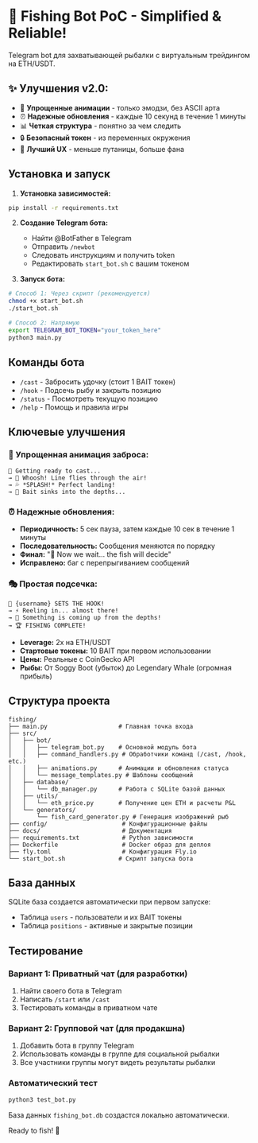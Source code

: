 # 🎣 Fishing Bot PoC - Simplified & Reliable!

Telegram bot для захватывающей рыбалки с виртуальным трейдингом на ETH/USDT.

## ✨ Улучшения v2.0:

- 🎯 **Упрощенные анимации** - только эмодзи, без ASCII арта
- ⏰ **Надежные обновления** - каждые 10 секунд в течение 1 минуты
- 📊 **Четкая структура** - понятно за чем следить
- 🔒 **Безопасный токен** - из переменных окружения
- 🎪 **Лучший UX** - меньше путаницы, больше фана

## Установка и запуск

1. **Установка зависимостей:**
```bash
pip install -r requirements.txt
```

2. **Создание Telegram бота:**
   - Найти @BotFather в Telegram
   - Отправить `/newbot`
   - Следовать инструкциям и получить token
   - Редактировать `start_bot.sh` с вашим токеном

3. **Запуск бота:**
```bash
# Способ 1: Через скрипт (рекомендуется)
chmod +x start_bot.sh
./start_bot.sh

# Способ 2: Напрямую
export TELEGRAM_BOT_TOKEN="your_token_here"
python3 main.py
```

## Команды бота

- `/cast` - Забросить удочку (стоит 1 BAIT токен)
- `/hook` - Подсечь рыбу и закрыть позицию
- `/status` - Посмотреть текущую позицию
- `/help` - Помощь и правила игры

## Ключевые улучшения

### 🎯 Упрощенная анимация заброса:
```
🎣 Getting ready to cast...
→ 💫 Whoosh! Line flies through the air!
→ 💦 *SPLASH!* Perfect landing!
→ 🌊 Bait sinks into the depths...
```

### ⏰ Надежные обновления:
- **Периодичность:** 5 сек пауза, затем каждые 10 сек в течение 1 минуты
- **Последовательность:** Сообщения меняются по порядку
- **Финал:** "🔮 Now we wait... the fish will decide"
- **Исправлено:** баг с перепрыгиванием сообщений

### 🎭 Простая подсечка:
```
🎣 {username} SETS THE HOOK!
→ ⚡ Reeling in... almost there!
→ 🌊 Something is coming up from the depths!
→ 🏆 FISHING COMPLETE!
```

- **Leverage:** 2x на ETH/USDT
- **Стартовые токены:** 10 BAIT при первом использовании
- **Цены:** Реальные с CoinGecko API
- **Рыбы:** От Soggy Boot (убыток) до Legendary Whale (огромная прибыль)

## Структура проекта

```
fishing/
├── main.py                    # Главная точка входа
├── src/
│   ├── bot/
│   │   ├── telegram_bot.py    # Основной модуль бота
│   │   ├── command_handlers.py # Обработчики команд (/cast, /hook, etc.)
│   │   ├── animations.py      # Анимации и обновления статуса
│   │   └── message_templates.py # Шаблоны сообщений
│   ├── database/
│   │   └── db_manager.py      # Работа с SQLite базой данных
│   ├── utils/
│   │   └── eth_price.py       # Получение цен ETH и расчеты P&L
│   └── generators/
│       └── fish_card_generator.py # Генерация изображений рыб
├── config/                     # Конфигурационные файлы
├── docs/                       # Документация
├── requirements.txt            # Python зависимости
├── Dockerfile                  # Docker образ для деплоя
├── fly.toml                    # Конфигурация Fly.io
└── start_bot.sh               # Скрипт запуска бота
```

## База данных

SQLite база создается автоматически при первом запуске:
- Таблица `users` - пользователи и их BAIT токены  
- Таблица `positions` - активные и закрытые позиции

## Тестирование

### Вариант 1: Приватный чат (для разработки)
1. Найти своего бота в Telegram
2. Написать `/start` или `/cast`
3. Тестировать команды в приватном чате

### Вариант 2: Групповой чат (для продакшна)
1. Добавить бота в группу Telegram
2. Использовать команды в группе для социальной рыбалки
3. Все участники группы могут видеть результаты рыбалки

### Автоматический тест
```bash
python3 test_bot.py
```

База данных `fishing_bot.db` создастся локально автоматически.

Ready to fish! 🎣
